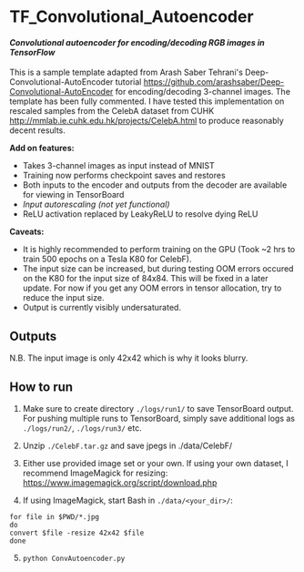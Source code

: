 # TF_Convolutional_Autoencoder
#### _Convolutional autoencoder for encoding/decoding RGB images in TensorFlow_

This is a sample template adapted from Arash Saber Tehrani's Deep-Convolutional-AutoEncoder tutorial https://github.com/arashsaber/Deep-Convolutional-AutoEncoder for encoding/decoding 3-channel images. The template has been fully commented. I have tested this implementation on rescaled samples from the CelebA dataset from CUHK http://mmlab.ie.cuhk.edu.hk/projects/CelebA.html to produce reasonably decent results.

**Add on features:**
* Takes 3-channel images as input instead of MNIST
* Training now performs checkpoint saves and restores
* Both inputs to the encoder and outputs from the decoder are available for viewing in TensorBoard
* _Input autorescaling (not yet functional)_
* ReLU activation replaced by LeakyReLU to resolve dying ReLU

**Caveats:**
* It is highly recommended to perform training on the GPU (Took ~2 hrs to train 500 epochs on a Tesla K80 for CelebF).
* The input size can be increased, but during testing OOM errors occured on the K80 for the input size of 84x84. This will be fixed in a later update. For now if you get any OOM errors in tensor allocation, try to reduce the input size.
* Output is currently visibly undersaturated.

## Outputs
N.B. The input image is only 42x42 which is why it looks blurry.

## How to run
1. Make sure to create directory `./logs/run1/` to save TensorBoard output. For pushing multiple runs to TensorBoard, simply save additional logs as `./logs/run2/`, `./logs/run3/` etc.

2. Unzip `./CelebF.tar.gz` and save jpegs in ./data/CelebF/

3. Either use provided image set or your own. If using your own dataset, I recommend ImageMagick for resizing: https://www.imagemagick.org/script/download.php

4. If using ImageMagick, start Bash in `./data/<your_dir>/`:
```
for file in $PWD/*.jpg
do
convert $file -resize 42x42 $file
done
```

5. `python ConvAutoencoder.py`


